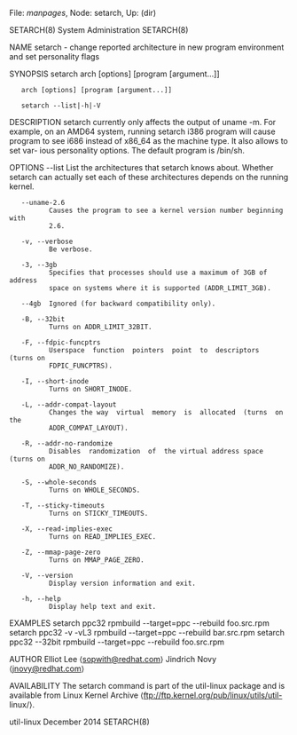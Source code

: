 File: *manpages*,  Node: setarch,  Up: (dir)

SETARCH(8)                   System Administration                  SETARCH(8)



NAME
       setarch  -  change reported architecture in new program environment and
       set personality flags

SYNOPSIS
       setarch arch [options] [program [argument...]]

       arch [options] [program [argument...]]

       setarch --list|-h|-V

DESCRIPTION
       setarch currently only affects the output of uname -m.  For example, on
       an AMD64 system, running setarch i386 program will cause program to see
       i686 instead of x86_64 as the machine type.  It also allows to set var-
       ious personality options.  The default program is /bin/sh.

OPTIONS
       --list List  the  architectures  that  setarch  knows  about.   Whether
              setarch can actually set each of these architectures depends  on
              the running kernel.

       --uname-2.6
              Causes the program to see a kernel version number beginning with
              2.6.

       -v, --verbose
              Be verbose.

       -3, --3gb
              Specifies that processes should use a maximum of 3GB of  address
              space on systems where it is supported (ADDR_LIMIT_3GB).

       --4gb  Ignored (for backward compatibility only).

       -B, --32bit
              Turns on ADDR_LIMIT_32BIT.

       -F, --fdpic-funcptrs
              Userspace  function  pointers  point  to  descriptors  (turns on
              FDPIC_FUNCPTRS).

       -I, --short-inode
              Turns on SHORT_INODE.

       -L, --addr-compat-layout
              Changes the way  virtual  memory  is  allocated  (turns  on  the
              ADDR_COMPAT_LAYOUT).

       -R, --addr-no-randomize
              Disables  randomization  of  the virtual address space (turns on
              ADDR_NO_RANDOMIZE).

       -S, --whole-seconds
              Turns on WHOLE_SECONDS.

       -T, --sticky-timeouts
              Turns on STICKY_TIMEOUTS.

       -X, --read-implies-exec
              Turns on READ_IMPLIES_EXEC.

       -Z, --mmap-page-zero
              Turns on MMAP_PAGE_ZERO.

       -V, --version
              Display version information and exit.

       -h, --help
              Display help text and exit.

EXAMPLES
       setarch ppc32 rpmbuild --target=ppc --rebuild foo.src.rpm
       setarch ppc32 -v -vL3 rpmbuild --target=ppc --rebuild bar.src.rpm
       setarch ppc32 --32bit rpmbuild --target=ppc --rebuild foo.src.rpm

AUTHOR
       Elliot Lee ⟨sopwith@redhat.com⟩
       Jindrich Novy ⟨jnovy@redhat.com⟩

AVAILABILITY
       The setarch command is part of the util-linux package and is  available
       from  Linux  Kernel Archive ⟨ftp://ftp.kernel.org/pub/linux/utils/util-
       linux/⟩.



util-linux                       December 2014                      SETARCH(8)
